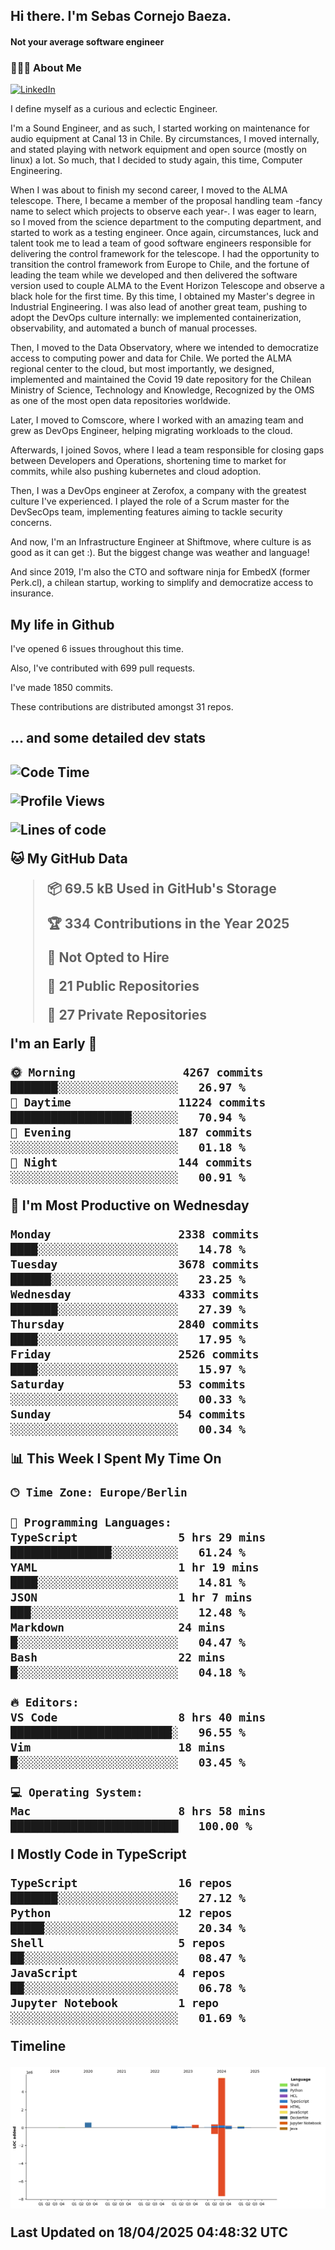 <h2> Hi there.  I'm Sebas Cornejo Baeza.</h2>
<h4> Not your average software engineer</h4>
<h3> 👨🏻‍💻 About Me </h3>
<a href="http://linkedin.com/in/sebastian-cornejo-baeza/"><img alt="LinkedIn" src="https://img.shields.io/badge/Sebas%20Cornejo%20-informational?style=appveyor&logo=linkedin"></a>


I define myself as a curious and eclectic Engineer.

I'm a Sound Engineer, and as such, I started working on maintenance for audio equipment at Canal 13 in Chile.
By circumstances, I moved internally, and stated playing with network equipment and open source (mostly on linux) 
a lot. So much, that I decided to study again, this time, Computer Engineering.

When I was about to finish my second career, I moved to the ALMA telescope. There, I became a member of the proposal handling team
-fancy name to select which projects to observe each year-. 
I was eager to learn, so I moved from the science department to the computing department, and started to work as 
a testing engineer. Once again, circumstances, luck and talent took me to lead a team of good software engineers 
responsible for delivering the control framework for the telescope. I had the opportunity to transition the control framework from
Europe to Chile, and the fortune of leading the team while we developed and then delivered the software
version used to couple ALMA to the Event Horizon Telescope and observe a black hole for the first time.
By this time, I obtained my Master's degree in Industrial Engineering.
I was also lead of another great team, pushing to adopt the DevOps culture internally: we implemented containerization, observability, and automated a bunch of manual processes.

Then, I moved to the Data Observatory, where we intended to democratize access to computing power
and data for Chile. We ported the ALMA regional center to the cloud, but most importantly, we designed, implemented
and maintained the Covid 19 date repository for the Chilean Ministry of Science, Technology and Knowledge, Recognized by the OMS as one of the most open
data repositories worldwide.

Later, I moved to Comscore, where I worked with an amazing team and grew as DevOps Engineer, helping migrating workloads to the cloud.

Afterwards, I joined Sovos, where I lead a team responsible for closing gaps between Developers and Operations, shortening time to market for commits, while
also pushing kubernetes and cloud adoption.

Then, I was a DevOps engineer at Zerofox, a company with the greatest culture I've experienced. I played the role of a Scrum master for the DevSecOps team,
implementing features aiming to tackle security concerns.

And now, I'm an Infrastructure Engineer at Shiftmove, where culture is as good as it can get :). But the biggest change was weather and language!
 
And since 2019, I'm also the CTO and software ninja for EmbedX (former Perk.cl), a chilean startup, working to simplify and democratize access to insurance.

<h2> My life in Github </h2>

I've opened 6 issues throughout this time.

Also, I've contributed with 699 pull requests.

I've made 1850 commits.

These contributions are distributed amongst 31 repos.

<h2>... and some detailed dev stats<h2>

<!--START_SECTION:waka-->
![Code Time](http://img.shields.io/badge/Code%20Time-1%2C094%20hrs%2017%20mins-blue)

![Profile Views](http://img.shields.io/badge/Profile%20Views-0-blue)

![Lines of code](https://img.shields.io/badge/From%20Hello%20World%20I%27ve%20Written-7.4%20million%20lines%20of%20code-blue)

**🐱 My GitHub Data** 

> 📦 69.5 kB Used in GitHub's Storage 
 > 
> 🏆 334 Contributions in the Year 2025
 > 
> 🚫 Not Opted to Hire
 > 
> 📜 21 Public Repositories 
 > 
> 🔑 27 Private Repositories 
 > 
**I'm an Early 🐤** 

```text
🌞 Morning                4267 commits        ███████░░░░░░░░░░░░░░░░░░   26.97 % 
🌆 Daytime                11224 commits       ██████████████████░░░░░░░   70.94 % 
🌃 Evening                187 commits         ░░░░░░░░░░░░░░░░░░░░░░░░░   01.18 % 
🌙 Night                  144 commits         ░░░░░░░░░░░░░░░░░░░░░░░░░   00.91 % 
```
📅 **I'm Most Productive on Wednesday** 

```text
Monday                   2338 commits        ████░░░░░░░░░░░░░░░░░░░░░   14.78 % 
Tuesday                  3678 commits        ██████░░░░░░░░░░░░░░░░░░░   23.25 % 
Wednesday                4333 commits        ███████░░░░░░░░░░░░░░░░░░   27.39 % 
Thursday                 2840 commits        ████░░░░░░░░░░░░░░░░░░░░░   17.95 % 
Friday                   2526 commits        ████░░░░░░░░░░░░░░░░░░░░░   15.97 % 
Saturday                 53 commits          ░░░░░░░░░░░░░░░░░░░░░░░░░   00.33 % 
Sunday                   54 commits          ░░░░░░░░░░░░░░░░░░░░░░░░░   00.34 % 
```


📊 **This Week I Spent My Time On** 

```text
🕑︎ Time Zone: Europe/Berlin

💬 Programming Languages: 
TypeScript               5 hrs 29 mins       ███████████████░░░░░░░░░░   61.24 % 
YAML                     1 hr 19 mins        ████░░░░░░░░░░░░░░░░░░░░░   14.81 % 
JSON                     1 hr 7 mins         ███░░░░░░░░░░░░░░░░░░░░░░   12.48 % 
Markdown                 24 mins             █░░░░░░░░░░░░░░░░░░░░░░░░   04.47 % 
Bash                     22 mins             █░░░░░░░░░░░░░░░░░░░░░░░░   04.18 % 

🔥 Editors: 
VS Code                  8 hrs 40 mins       ████████████████████████░   96.55 % 
Vim                      18 mins             █░░░░░░░░░░░░░░░░░░░░░░░░   03.45 % 

💻 Operating System: 
Mac                      8 hrs 58 mins       █████████████████████████   100.00 % 
```

**I Mostly Code in TypeScript** 

```text
TypeScript               16 repos            ███████░░░░░░░░░░░░░░░░░░   27.12 % 
Python                   12 repos            █████░░░░░░░░░░░░░░░░░░░░   20.34 % 
Shell                    5 repos             ██░░░░░░░░░░░░░░░░░░░░░░░   08.47 % 
JavaScript               4 repos             ██░░░░░░░░░░░░░░░░░░░░░░░   06.78 % 
Jupyter Notebook         1 repo              ░░░░░░░░░░░░░░░░░░░░░░░░░   01.69 % 
```



**Timeline**

![Lines of Code chart](https://raw.githubusercontent.com/scornejob/scornejob/master/assets/bar_graph.png)


 Last Updated on 18/04/2025 04:48:32 UTC
<!--END_SECTION:waka-->
